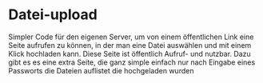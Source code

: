 # Datei-upload
Simpler Code für den eigenen Server, um von einem öffentlichen Link eine Seite aufrufen zu können, in der man eine Datei auswählen und mit einem Klick hochladen kann. Diese Seite ist öffentlich Aufruf- und nutzbar. Dazu gibt es es eine extra Seite, die ganz simple einfach nur nach Eingabe eines Passworts die Dateien auflistet die hochgeladen wurden
